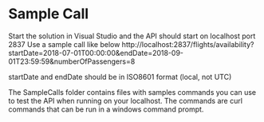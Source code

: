 # Sample Call

Start the solution in Visual Studio and the API should start on localhost port 2837
Use a sample call like below
http://localhost:2837/flights/availability?startDate=2018-07-01T00:00:00&endDate=2018-09-01T23:59:59&numberOfPassengers=8

startDate and endDate should be in ISO8601 format (local, not UTC)

The SampleCalls folder contains files with samples commands you can use to test the API when running on your localhost. The commands are curl commands that can be run in a windows command prompt.